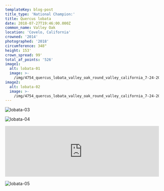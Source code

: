 ```yaml
---
templateKey: blog-post
title_type: 'National Champion:'
title: Quercus lobata
date: 2018-07-27T19:46:00.000Z
common_name: Valley Oak
location: 'Covelo, California'
crowned: '2014'
photographed: '2018'
circumference: 348"
height: 153'
crown_spread: 99'
total_af_points: '526'
image1:
  alt: lobata-01
  image: >-
    /img/4754_quercus_lobata_valley_oak_round_valley_california_7-24-2018_american_forests_brian_kelley.jpg
image2:
  alt: lobata-02
  image: >-
    /img/4754_quercus_lobata_valley_oak_round_valley_california_7-24-2018_american_forests_brian_kelley_horizontal.jpg
---
```

![lobata-03](/img/4754_quercus_lobata_valley_oak_round_valley_california_7-24-2018_american_forests_brian_kelley_horizontal_semi_full.jpg)

![lobata-04](/img/4754_quercus_lobata_valley_oak_round_valley_california_7-24-2018_american_forests_brian_kelley_trunk.jpg)

<iframe width="100%" height="166" scrolling="no" frameborder="no" allow="autoplay" src="https://w.soundcloud.com/player/?url=https%3A//api.soundcloud.com/tracks/629742492&color=%23ff5500&auto_play=false&hide_related=false&show_comments=true&show_user=true&show_reposts=false&show_teaser=true"></iframe>

![lobata-05](/img/4754_quercus_lobata_valley_oak_round_valley_california_7-24-2018_american_forests_brian_kelley_leaf.jpg)
